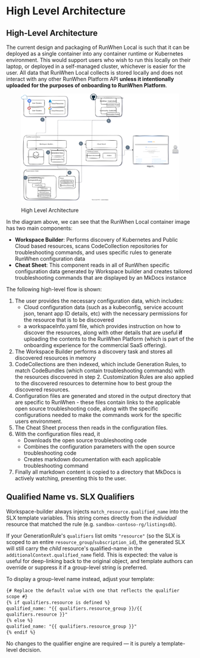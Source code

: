 # High Level Architecture

## High-Level Architecture

The current design and packaging of RunWhen Local is such that it can be deployed as a single container into any container runtime or Kubernetes environment. This would support users who wish to run this locally on their laptop, or deployed in a self-managed cluster, whichever is easier for the user. All data that RunWhen Local collects is stored locally and does not interact with any other RunWhen Platform API **unless it intentionally uploaded for the purposes of onboarding to RunWhen Platform**.

<figure><img src=".gitbook/assets/high-level.drawio.svg" alt=""><figcaption><p>High Level Architecture</p></figcaption></figure>

In the diagram above, we can see that the RunWhen Local container image has two main components:

* **Workspace Builder**: Performs discovery of Kubernetes and Public Cloud based resources, scans CodeCollection repositories for troubleshooting commands, and uses specific rules to generate RunWhen configuration data
* **Cheat Sheet**: This component reads in all of RunWhen specific configuration data generated by Workspace builder and creates tailored troubleshooting commands that are displayed by an MkDocs instance

The following high-level flow is shown:

1. The user provides the necessary configuration data, which includes:
   * Cloud configuration data (such as a kubeconfig, service account json, tenant app ID details, etc) with the necessary permissions for the resource that is to be discovered
   * a workspaceInfo.yaml file, which provides instruction on how to discover the resources, along with other details that are useful **if** uploading the contents to the RunWhen Platform (which is part of the onboarding experience for the commercial SaaS offering).
2. The Workspace Builder performs a discovery task and stores all discovered resources in memory
3. CodeCollections are then indexed, which include Generation Rules, to match CodeBundles (which contain troubleshooting commands) with the resources discovered in step 2.  Customization Rules are also applied to the discovered resources to determine how to best group the discovered resources.&#x20;
4. Configuration files are generated and stored in the output directory that are specific to RunWhen - these files contain links to the applicable open source troubleshooting code, along with the specific configurations needed to make the commands work for the specific users environment.
5. The Cheat Sheet process then reads in the configuration files.
6. With the configuration files read, it
   * Downloads the open source troubleshooting code
   * Combines the configuration parameters with the open source troubleshooting code
   * Creates markdown documentation with each applicable troubleshooting command
7. Finally all markdown content is copied to a directory that MkDocs is actively watching, presenting this to the user.

## Qualified Name vs. SLX Qualifiers

Workspace-builder always injects `match_resource.qualified_name` into the SLX template variables.  This string comes directly from the *individual* resource that matched the rule (e.g. `sandbox-contoso-rg/listingsdb`).

If your GenerationRule's `qualifiers` list omits `"resource"` (so the SLX is scoped to an entire `resource_group`/`subscription_id`), the generated SLX will still carry the *child* resource's qualified-name in the `additionalContext.qualified_name` field.  This is expected: the value is useful for deep-linking back to the original object, and template authors can override or suppress it if a group-level string is preferred.

To display a group-level name instead, adjust your template:

```jinja
{# Replace the default value with one that reflects the qualifier scope #}
{% if qualifiers.resource is defined %}
qualified_name: "{{ qualifiers.resource_group }}/{{ qualifiers.resource }}"
{% else %}
qualified_name: "{{ qualifiers.resource_group }}"
{% endif %}
```

No changes to the qualifier engine are required — it is purely a template-level decision.
